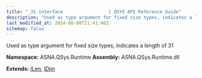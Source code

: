 ```yaml
---
title: "_31 interface                 | QSYS API Reference Guide"
description: "Used as type argument for fixed size types, indicates a length of 31  "
last_modified_at: 2024-08-08T21:41:46Z
sitemap: false
---
```


Used as type argument for fixed size types, indicates a length of 31 

**Namespace:** ASNA.QSys.Runtime
**Assembly:** ASNA.QSys.Runtime.dll

**Extends:** [ILen](/reference/runtime/qsys-runtime/i-len.html), [IDim](/reference/runtime/qsys-runtime/i-dim.html)
<br>
<br>
